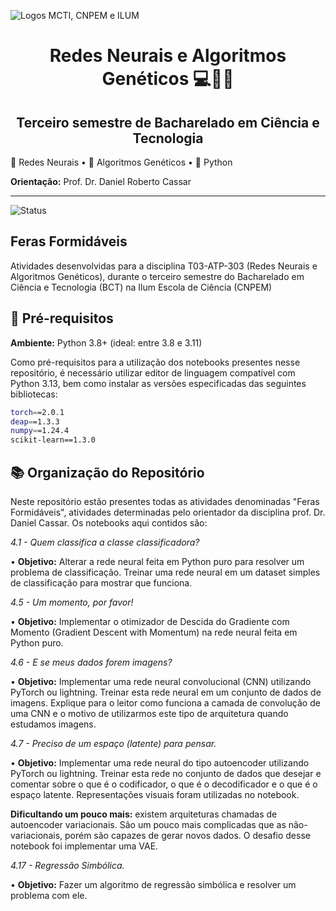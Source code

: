 ![Logos MCTI, CNPEM e ILUM](https://github.com/leticiaalmnunes/PCD---Boletim/assets/172425156/93c3eb13-410c-40c0-a412-7096187678a4)

<h1 align='center'> Redes Neurais e Algoritmos Genéticos 💻🧠🧬 </h1>

<h2 align="center"> Terceiro semestre de Bacharelado em Ciência e Tecnologia </h2>


🧠 Redes Neurais • 🧬 Algoritmos Genéticos •  🐍 Python

**Orientação:** Prof. Dr. Daniel Roberto Cassar

---

![Status](https://img.shields.io/badge/STATUS-CONCLUÍDO-blue)

## Feras Formidáveis
Atividades desenvolvidas para a disciplina T03-ATP-303 (Redes Neurais e Algoritmos Genéticos), durante o terceiro semestre do Bacharelado em Ciência e Tecnologia (BCT) na Ilum Escola de Ciência (CNPEM)


## 📄 Pré-requisitos
**Ambiente:** Python 3.8+ (ideal: entre 3.8 e 3.11)

Como pré-requisitos para a utilização dos notebooks presentes nesse repositório, é necessário utilizar editor de linguagem compatível com Python 3.13, bem como instalar as versões especificadas das seguintes bibliotecas:
```bash
torch==2.0.1
deap==1.3.3
numpy==1.24.4
scikit-learn==1.3.0
``` 

## 📚 Organização do Repositório

Neste repositório estão presentes todas as atividades denominadas "Feras Formidáveis", atividades determinadas pelo orientador da disciplina prof. Dr. Daniel Cassar. Os notebooks aqui contidos são:

*4.1 - Quem classifica a classe classificadora?* 

  • **Objetivo:** Alterar a rede neural feita em Python puro para resolver um problema de classificação. Treinar uma rede neural em um dataset simples de classificação para mostrar que funciona.
  
*4.5 - Um momento, por favor!* 

  • **Objetivo:** Implementar o otimizador de Descida do Gradiente com Momento (Gradient Descent with Momentum) na rede neural feita em Python puro.
  
*4.6 - E se meus dados forem imagens?* 

  • **Objetivo:** Implementar uma rede neural convolucional (CNN) utilizando PyTorch ou lightning. Treinar esta rede neural em um conjunto de dados de imagens. Explique para o leitor como funciona a camada de convolução de uma CNN e o motivo de utilizarmos este tipo de arquitetura quando estudamos imagens.
  
*4.7 - Preciso de um espaço (latente) para pensar.* 

  • **Objetivo:** Implementar uma rede neural do tipo autoencoder utilizando PyTorch ou lightning. Treinar esta rede no conjunto de dados que desejar e comentar sobre o que é o codificador, o que é o decodificador e o que é o espaço latente. Representações visuais foram utilizadas no notebook. 
  
  **Dificultando um pouco mais:** existem arquiteturas chamadas de autoencoder variacionais. São um pouco mais complicadas que as não-variacionais, porém são capazes de gerar novos dados. O desafio desse notebook foi implementar uma VAE.
  
*4.17 - Regressão Simbólica.* 

  • **Objetivo:** Fazer um algoritmo de regressão simbólica e resolver um problema com ele.
